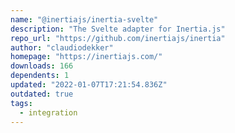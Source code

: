 ```yaml
---
name: "@inertiajs/inertia-svelte"
description: "The Svelte adapter for Inertia.js"
repo_url: "https://github.com/inertiajs/inertia"
author: "claudiodekker"
homepage: "https://inertiajs.com/"
downloads: 166
dependents: 1
updated: "2022-01-07T17:21:54.836Z"
outdated: true
tags: 
  - integration
---
```

